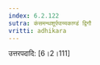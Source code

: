 ```yaml
---
index: 6.2.122
sutra: कंसमन्थशूर्पपाय्यकाण्डं द्विगौ
vritti: adhikara
---
```


 उत्तरपदादि: [6।2।111] 